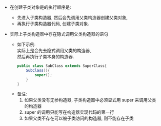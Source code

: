- 在创建子类对象是的执行顺序是:  
  - 先进入子类构造器, 然后会先调用父类构造器创建父类对象,  
  - 再执行子类构造器代码, 创建子类对象.

- 实际上子类构造器中存在隐式调用父类构造器的语句  
  - 如下示例:  
    实际上是会先去隐式调用父类的构造器,  
    然后再执行子类本身的构造器.
    ```java
    public class SubClass extends SuperClass{
        SubClass(){
            super();
        }
    } 
    ```
  - 备注:  
    1. 如果父类没有无参构造器, 子类构造器中必须显式用 super 来调用父类的构造器  
    2. super 的调用只能写在构造器实现代码的第一行  
    3. 如果父类不存在可以被子类访问的构造器, 则不能存在子类
